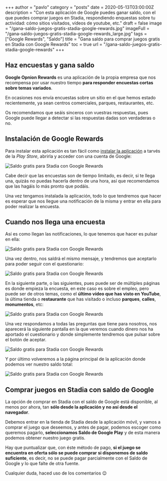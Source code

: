 +++
author = "pavlo"
category = "posts"
date = 2020-05-13T03:00:00Z
description = "Con esta aplicación de Google puedes ganar saldo, con el que puedes comprar juegos en Stadia, respondiendo enquestas sobre tu actividad: cómo sitios visitados, vídeos de youtube, etc."
draft = false
image = "/gana-saldo-juegos-gratis-stadia-google-rewards.jpg"
imageFull = "/gana-saldo-juegos-gratis-stadia-google-rewards_large.jpg"
tags = ["Google Rewards", "Saldo"]
title = "Gana saldo para comprar juegos gratis en Stadia con Google Rewards"
toc = true
url = "/gana-saldo-juegos-gratis-stadia-google-rewards"
+++

## Haz encuestas y gana saldo

**Google Opnion Rewards** es una aplicación de la propia empresa que nos recompensa por usar nuestro tiempo **para responder encuestas cortas sobre temas variados**.

En ocasiones nos envía encuestas sobre un sitio en el que hemos estado recientemente, ya sean centros comerciales, parques, restaurantes, etc. 

Os recomendamos que seáis sinceros con vuestras respuestas, pues Google puede llegar a detectar si las respuestas dadas son verdaderas o no.

## Instalación de Google Rewards

Para instalar esta aplicación es tan fácil como  <a href="https://play.google.com/store/apps/details?id=com.google.android.apps.paidtasks&hl=es" class="u-anchor"  target="_blank" rel="nofollow noopener">instalar la aplicación</a> a tarvés de la _Play Store_, abrirla y acceder con una cuenta de Google:

<img class="u-borderImage u-lazyload lazyload" loading="lazy" data-src="/gana-saldo-juegos-gratis-stadia-google-rewards/gana-saldo-gratis-stadia-1.jpg" alt="Saldo gratis para Stadia con Google Rewards" title="Saldo gratis para Stadia con Google Rewards" />

Cabe decir que las encuestas son de tiempo limitado, es decir, si te llega una, quizás no puedas hacerla dentro de una hora, así que recomendamos que las hagáis lo más pronto que podáis.

Una vez tengamos instalada la aplicación, todo lo que tendremos que hacer es esperar que nos llegue una notificación de la misma y entrar en ella para poder realizar la encuesta.

## Cuando nos llega una encuesta

Así es como llegan las notificaciones, lo que tenemos que hacer es pulsar en ella:

<img class="u-borderImage u-lazyload lazyload" loading="lazy" data-src="/gana-saldo-juegos-gratis-stadia-google-rewards/google-opinion-rewards-1.jpg" alt="Saldo gratis para Stadia con Google Rewards" title="Saldo gratis para Stadia con Google Rewards">

Una vez dentro, nos saldrá el mismo mensaje, y tendremos que aceptarlo para poder seguir con el questionario:

<img class="u-borderImage u-lazyload lazyload" loading="lazy" data-src="/gana-saldo-juegos-gratis-stadia-google-rewards/google-opinion-rewards-2.jpg" alt="Saldo gratis para Stadia con Google Rewards" title="Saldo gratis para Stadia con Google Rewards">

En la siguiente parte, o las siguientes, pues puede ser de múltiples páginas es donde empieza la encuesta, en este caso es sobre el empleo, pero puede ser de otros temas, como el **último vídeo que has visto en YouTube**, la última tienda o **restaurante** que has visitado o incluso **parques**, **calles**, **monumentos**, etc:

<img class="u-borderImage u-lazyload lazyload" loading="lazy" data-src="/gana-saldo-juegos-gratis-stadia-google-rewards/google-opinion-rewards-3.jpg" alt="Saldo gratis para Stadia con Google Rewards" title="Saldo gratis para Stadia con Google Rewards">

Una vez respondamos a todas las preguntas que tiene para nosotros, nos aparecerá la siguiente pantalla en la que veremos cuando dinero nos ha aportado el cuestionario y donde simplemente tendremos que pulsar sobre el botón de aceptar.

<img class="u-borderImage u-lazyload lazyload" loading="lazy" data-src="/gana-saldo-juegos-gratis-stadia-google-rewards/google-opinion-rewards-4.jpg" alt="Saldo gratis para Stadia con Google Rewards" title="Saldo gratis para Stadia con Google Rewards">

Y por último volveremos a la página principal de la aplicación donde podemos ver nuestro saldo total:

<img class="u-borderImage u-lazyload lazyload" loading="lazy" data-src="/gana-saldo-juegos-gratis-stadia-google-rewards/google-opinion-rewards-5.jpg" alt="Saldo gratis para Stadia con Google Rewards" title="Saldo gratis para Stadia con Google Rewards">

## Comprar juegos en Stadia con saldo de Google

La opción de comprar en Stadia con el saldo de Google está disponible, al menos por ahora, tan **sólo desde la aplicación y no así desde el navegador**.

Debemos entrar en la tienda de Stadia desde la aplicación móvil, y vamos a comprar el juego que deseemos, y antes de pagar, podemos escoger como queremos pagarlo, **seleccionamos Saldo de Google Play** y de esta manera podemos obtener nuestro juego gratis.

Hay que puntualizar que, con éste método de pago, **si el juego se encuentra en oferta sólo se puede comprar si disponemos de saldo suficiente**, es decir, no se puede pagar parcialmente con el Saldo de Google y lo que falte de otra fuente.

Cualquier duda, haced uso de los comentarios 😉